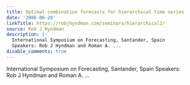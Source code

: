 ```yaml
---
title: Optimal combination forecasts for hierarchical time series
date: '2006-06-20'
linkTitle: https://robjhyndman.com/seminars/hierarchical2/
source: Rob J Hyndman
description: |-
  International Symposium on Forecasting, Santander, Spain
  Speakers: Rob J Hyndman and Roman A. ...
disable_comments: true
---
```

International Symposium on Forecasting, Santander, Spain
Speakers: Rob J Hyndman and Roman A. ...